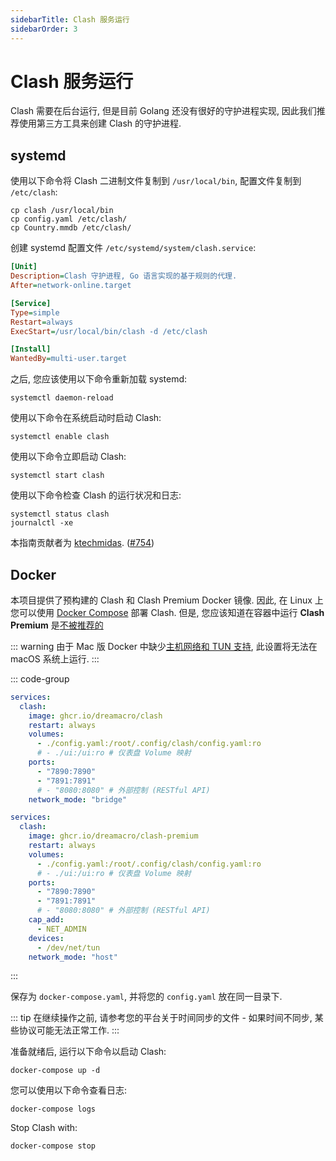 ```yaml
---
sidebarTitle: Clash 服务运行
sidebarOrder: 3
---
```


# Clash 服务运行

Clash 需要在后台运行, 但是目前 Golang 还没有很好的守护进程实现, 因此我们推荐使用第三方工具来创建 Clash 的守护进程.

## systemd

使用以下命令将 Clash 二进制文件复制到 `/usr/local/bin`, 配置文件复制到 `/etc/clash`:

```shell
cp clash /usr/local/bin
cp config.yaml /etc/clash/
cp Country.mmdb /etc/clash/
```

创建 systemd 配置文件 `/etc/systemd/system/clash.service`:

```ini
[Unit]
Description=Clash 守护进程, Go 语言实现的基于规则的代理.
After=network-online.target

[Service]
Type=simple
Restart=always
ExecStart=/usr/local/bin/clash -d /etc/clash

[Install]
WantedBy=multi-user.target
```

之后, 您应该使用以下命令重新加载 systemd:

```shell
systemctl daemon-reload
```

使用以下命令在系统启动时启动 Clash:

```shell
systemctl enable clash
```

使用以下命令立即启动 Clash:

```shell
systemctl start clash
```

使用以下命令检查 Clash 的运行状况和日志:

```shell
systemctl status clash
journalctl -xe
```

本指南贡献者为 [ktechmidas](https://github.com/ktechmidas). ([#754](https://github.com/l552121229/clash-core-backup/issues/754))

## Docker

本项目提供了预构建的 Clash 和 Clash Premium Docker 镜像. 因此, 在 Linux 上您可以使用 [Docker Compose](https://docs.docker.com/compose/) 部署 Clash. 但是, 您应该知道在容器中运行 **Clash Premium** 是[不被推荐的](https://github.com/l552121229/clash-core-backup/issues/2249#issuecomment-1203494599)

::: warning
由于 Mac 版 Docker 中缺少[主机网络和 TUN 支持](https://github.com/l552121229/clash-core-backup/issues/770#issuecomment-650951876), 此设置将无法在 macOS 系统上运行.
:::

::: code-group

```yaml [Clash]
services:
  clash:
    image: ghcr.io/dreamacro/clash
    restart: always
    volumes:
      - ./config.yaml:/root/.config/clash/config.yaml:ro
      # - ./ui:/ui:ro # 仪表盘 Volume 映射
    ports:
      - "7890:7890"
      - "7891:7891"
      # - "8080:8080" # 外部控制 (RESTful API)
    network_mode: "bridge"
```

```yaml [Clash Premium]
services:
  clash:
    image: ghcr.io/dreamacro/clash-premium
    restart: always
    volumes:
      - ./config.yaml:/root/.config/clash/config.yaml:ro
      # - ./ui:/ui:ro # 仪表盘 Volume 映射
    ports:
      - "7890:7890"
      - "7891:7891"
      # - "8080:8080" # 外部控制 (RESTful API)
    cap_add:
      - NET_ADMIN
    devices:
      - /dev/net/tun
    network_mode: "host"
```

:::

保存为 `docker-compose.yaml`, 并将您的 `config.yaml` 放在同一目录下.

::: tip
在继续操作之前, 请参考您的平台关于时间同步的文件 - 如果时间不同步, 某些协议可能无法正常工作.
:::

准备就绪后, 运行以下命令以启动 Clash:

```shell
docker-compose up -d
```

您可以使用以下命令查看日志:

```shell
docker-compose logs
```

Stop Clash with:

```shell
docker-compose stop
```
